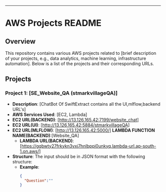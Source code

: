---
# AWS Projects README

## Overview

This repository contains various AWS projects related to [brief description of your projects, e.g., data analytics, machine learning, infrastructure automation]. Below is a list of the projects and their corresponding URLs.

## Projects

### Project 1: [SE_Website_QA (stmarkvillageQA)]
- **Description**: [ChatBot Of SwiftExtract contains all the UI,mlflow,backend URL's]
- **AWS Services Used**: [EC2, Lambda]
- **EC2 URL(BACKEND)**: [http://13.126.165.42:7199/website_chat]
- **EC2 URL(UI)**: [http://13.126.165.42:5884/stmarkvillageQA]
- **EC2 URL(MLFLOW)**: [http://13.126.165.42:5000/]
**LAMBDA FUNCTION NAME(BACKEND)**:[Website_QA]
  - **LAMBDA URL(BACKEND)**: [https://gqbwty27frkykn3vxj7hnlbppi0unkyq.lambda-url.ap-south-1.on.aws/]
- **Structure**: The input should be in JSON format with the following structure:
  - **Example**:
    ```json
    {
      "Question":""
    }
    ```


